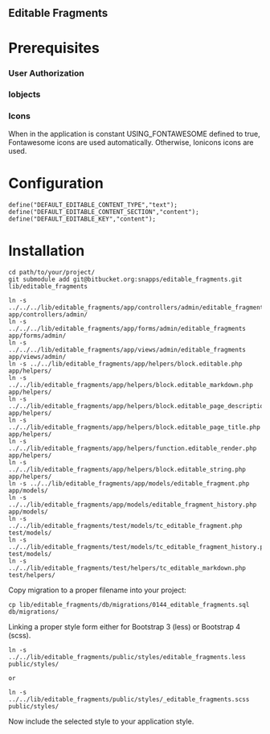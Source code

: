 Editable Fragments
------------------

Prerequisites
=============

### User Authorization

### Iobjects

### Icons

When in the application is constant USING_FONTAWESOME defined to true, Fontawesome icons are used automatically. Otherwise, Ionicons icons are used.


Configuration
=============

    define("DEFAULT_EDITABLE_CONTENT_TYPE","text");
    define("DEFAULT_EDITABLE_CONTENT_SECTION","content");
    define("DEFAULT_EDITABLE_KEY","content");

Installation
============

    cd path/to/your/project/
    git submodule add git@bitbucket.org:snapps/editable_fragments.git lib/editable_fragments

    ln -s ../../../lib/editable_fragments/app/controllers/admin/editable_fragments_controller.php app/controllers/admin/
    ln -s ../../../lib/editable_fragments/app/forms/admin/editable_fragments app/forms/admin/
    ln -s ../../../lib/editable_fragments/app/views/admin/editable_fragments app/views/admin/
    ln -s ../../lib/editable_fragments/app/helpers/block.editable.php app/helpers/
    ln -s ../../lib/editable_fragments/app/helpers/block.editable_markdown.php app/helpers/
    ln -s ../../lib/editable_fragments/app/helpers/block.editable_page_description.php app/helpers/
    ln -s ../../lib/editable_fragments/app/helpers/block.editable_page_title.php app/helpers/
    ln -s ../../lib/editable_fragments/app/helpers/function.editable_render.php app/helpers/
    ln -s ../../lib/editable_fragments/app/helpers/block.editable_string.php app/helpers/
    ln -s ../../lib/editable_fragments/app/models/editable_fragment.php app/models/
    ln -s ../../lib/editable_fragments/app/models/editable_fragment_history.php app/models/
    ln -s ../../lib/editable_fragments/test/models/tc_editable_fragment.php test/models/
    ln -s ../../lib/editable_fragments/test/models/tc_editable_fragment_history.php test/models/
    ln -s ../../lib/editable_fragments/test/helpers/tc_editable_markdown.php test/helpers/

Copy migration to a proper filename into your project:

    cp lib/editable_fragments/db/migrations/0144_editable_fragments.sql db/migrations/

Linking a proper style form either for Bootstrap 3 (less) or Bootstrap 4 (scss).

    ln -s ../../lib/editable_fragments/public/styles/editable_fragments.less public/styles/

    or

    ln -s ../../lib/editable_fragments/public/styles/_editable_fragments.scss public/styles/

Now include the selected style to your application style.

[//]: # ( vim: set ts=2 et: )
